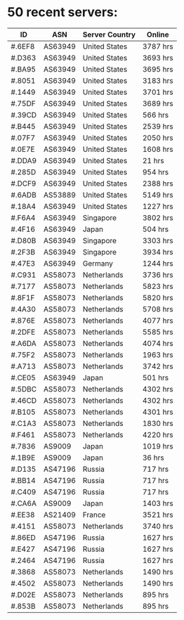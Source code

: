 # 50 recent servers:

| ID | ASN | Server Country | Online |
| ------ | ------ | ------ | ------ |
| #.6EF8 | AS63949 | United States | 3787 hrs |
| #.D363 | AS63949 | United States | 3693 hrs |
| #.BA95 | AS63949 | United States | 3695 hrs |
| #.8051 | AS63949 | United States | 3183 hrs |
| #.1449 | AS63949 | United States | 3701 hrs |
| #.75DF | AS63949 | United States | 3689 hrs |
| #.39CD | AS63949 | United States | 566 hrs |
| #.B445 | AS63949 | United States | 2539 hrs |
| #.07F7 | AS63949 | United States | 2050 hrs |
| #.0E7E | AS63949 | United States | 1608 hrs |
| #.DDA9 | AS63949 | United States | 21 hrs |
| #.285D | AS63949 | United States | 954 hrs |
| #.DCF9 | AS63949 | United States | 2388 hrs |
| #.6ADB | AS53889 | United States | 5149 hrs |
| #.18A4 | AS63949 | United States | 1227 hrs |
| #.F6A4 | AS63949 | Singapore | 3802 hrs |
| #.4F16 | AS63949 | Japan | 504 hrs |
| #.D80B | AS63949 | Singapore | 3303 hrs |
| #.2F3B | AS63949 | Singapore | 3934 hrs |
| #.47E3 | AS63949 | Germany | 1244 hrs |
| #.C931 | AS58073 | Netherlands | 3736 hrs |
| #.7177 | AS58073 | Netherlands | 5823 hrs |
| #.8F1F | AS58073 | Netherlands | 5820 hrs |
| #.4A30 | AS58073 | Netherlands | 5708 hrs |
| #.876E | AS58073 | Netherlands | 4077 hrs |
| #.2DFE | AS58073 | Netherlands | 5585 hrs |
| #.A6DA | AS58073 | Netherlands | 4074 hrs |
| #.75F2 | AS58073 | Netherlands | 1963 hrs |
| #.A713 | AS58073 | Netherlands | 3742 hrs |
| #.CE05 | AS63949 | Japan | 501 hrs |
| #.5DBC | AS58073 | Netherlands | 4302 hrs |
| #.46CD | AS58073 | Netherlands | 4302 hrs |
| #.B105 | AS58073 | Netherlands | 4301 hrs |
| #.C1A3 | AS58073 | Netherlands | 1830 hrs |
| #.F461 | AS58073 | Netherlands | 4220 hrs |
| #.7836 | AS9009 | Japan | 1019 hrs |
| #.1B9E | AS9009 | Japan | 36 hrs |
| #.D135 | AS47196 | Russia | 717 hrs |
| #.BB14 | AS47196 | Russia | 717 hrs |
| #.C409 | AS47196 | Russia | 717 hrs |
| #.CA6A | AS9009 | Japan | 1403 hrs |
| #.EE38 | AS21409 | France | 3521 hrs |
| #.4151 | AS58073 | Netherlands | 3740 hrs |
| #.86ED | AS47196 | Russia | 1627 hrs |
| #.E427 | AS47196 | Russia | 1627 hrs |
| #.2464 | AS47196 | Russia | 1627 hrs |
| #.3868 | AS58073 | Netherlands | 1490 hrs |
| #.4502 | AS58073 | Netherlands | 1490 hrs |
| #.D02E | AS58073 | Netherlands | 895 hrs |
| #.853B | AS58073 | Netherlands | 895 hrs |

